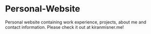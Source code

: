 # Personal-Website
Personal website containing work experience, projects, about me and contact information. Please check it out at kiranmisner.me!
